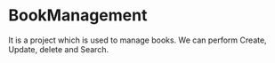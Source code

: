 # BookManagement

It is a project which is used to manage books. We can perform Create, Update, delete and Search. 
